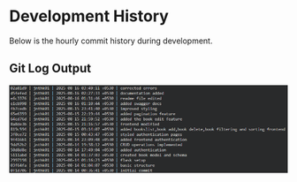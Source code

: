 # Development History

Below is the hourly commit history during development.

## Git Log Output
![Git Log Output](git_log_screenshot.png)